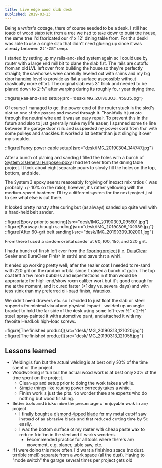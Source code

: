 ```yaml
---
title: Live edge wood slab desk
published: 2019-03-13
---
```


Being a _writer's_ cottage, there of course needed to be a desk.
I still had loads of wood slabs left from a tree we had to take down to build the house,
the same tree I'd fabricated our 4' x 12' dining table from.
For this desk I was able to use a single slab that didn't need glueing up since it was already between 22"-28" deep.

I started by setting up my rails-and-sled system again so I could use by router with a large end mill bit to plane the slab flat.
The rails are cutoffs from an old LVL left over from building the house so they're perfectly straight;
the sawhorses were carefully leveled out with shims and my big door hanging level to provide as flat a surface as possible without drastically more effort.
The original slab was 3" thick and needed to be planed down to 2-&frac12;" after warping during its roughly four year drying time.

::figure[Rail-and-sled setup]{src="desk/IMG_20190303_145935.jpg"}

Of course I managed to get the power cord of the router stuck in the sled's slot on one of the passes and moved through it.
Thankfully it just ate through the neutral wire and it was an easy repair.
To prevent this in the future and also to just generally make my life easier,
I spanned some tie line between the garage door rails and suspended my power cord from that with some pulleys and shackles.
It worked a lot better than just slinging it over my shoulder.

::figure[Fancy power cable setup]{src="desk/IMG_20190304_144747.jpg"}

After a bunch of planing and sanding I filled the holes with a bunch of [System 3 General Purpose Epoxy](https://www.systemthree.com/products/general-purpose-epoxy-resin)
I had left over from the dining table project.
It took about eight separate pours to slowly fill the holes on the top, bottom, and side.

The System 3 epoxy seems reasonably forgiving of inexact mix ratios (I was probably +/- 10% on the ratio);
however, it's rather yellowing with the medium-speed hardener.
I'll try a different system for the next project just to see what else is out there.

It looked pretty narsty after curing but (as always) sanded up quite well with a hand-held belt sander.

::figure[Epoxy prior to sanding]{src="desk/IMG_20190309_095901.jpg"}
::figure[Partway through sanding]{src="desk/IMG_20190309_100339.jpg"}
::figure[After 60-grit belt sanding]{src="desk/IMG_20190309_102001.jpg"}

From there I used a random orbital sander at 60, 100, 150, and 220 grit.

I had a bunch of finish left over from the [flooring project](/posts/cottage/flooring)
(i.e. [DuraClear Sealer](https://www.duraseal.com/products/sealers/duraclear-sealer/) and
[DuraClear Finish](https://www.duraseal.com/products/finishes/duraclear/) in satin) and gave that a whirl.

It ended up working pretty well; after the sealer coat I needed to re-sand with 220 grit on the random orbital
since it raised a bunch of grain. The top coat left a few more bubbles and imperfections in it than would be
appropriate for high-end/show room caliber work but it's good enough for me at the moment,
and it cured faster (\<1 day vs. several days) and with less stink than my preferred oil-basd finish,
[Waterlox](https://www.waterlox.com/products-item/waterlox-original-penetrating-tung-oil-floor-sealer-finish).

We didn't need drawers etc. so I decided to just float the slab on steel supports for minimal visual and physical impact.
I welded up an angle bracket to hold the far side of the desk using some left-over &frac12;" x 2-&frac12;" steel,
spray-painted it with automotive paint, and attached it with
my favorite [HeadLok](https://www.fastenmaster.com/products/headlok-heavy-duty-flathead-fastener.html) high-load screws.

::figure[The finished product]{src="desk/IMG_20190313_121020.jpg"}
::figure[The finished product]{src="desk/IMG_20190313_121055.jpg"}

## Lessons learned

- Welding is fun but the actual welding is at best only 20% of the time spent on the project.
- Woodworking is fun but the actual wood work is at best only 20% of the time spent on the project.
  - Clean-up and setup prior to doing the work takes a while.
  - Simple things like routing power correctly takes a while.
  - Finish work is just the pits. No wonder there are experts who do nothing but wood finishing.
- Better tools and tricks raise the percentage of enjoyable work in any project.
  - I finally bought a [diamond-tipped blade](https://www.lenoxtools.com/pages/lenox-metalmax.aspx) for my
    metal cutoff saw instead of an abrasive blade and that reduced cutting time by 5x easily.
  - I wax the bottom surface of my router with cheap paste wax to reduce friction in the sled and it works wonders.
    - Recommended practice for all tools where there's any movement, e.g. planer, table saw, etc.
- If I were doing this more often, I'd want a finishing space (no dust, terrible smell) separate from a work space (all the dust).
  Having to "mode switch" the garage several times per project gets old.
